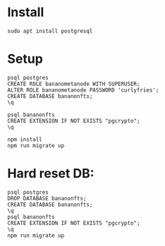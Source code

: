 # Install
```
sudo apt install postgresql
```

# Setup

```
psql postgres
CREATE ROLE bananometanode WITH SUPERUSER;
ALTER ROLE bananometanode PASSWORD 'curlyfries';
CREATE DATABASE bananonfts;
\q
```

```
psql bananonfts
CREATE EXTENSION IF NOT EXISTS "pgcrypto";
\q
```

```
npm install
npm run migrate up
```

# Hard reset DB:

```
psql postgres
DROP DATABASE bananonfts;
CREATE DATABASE bananonfts;
\q
psql bananonfts
CREATE EXTENSION IF NOT EXISTS "pgcrypto";
\q
npm run migrate up
```
